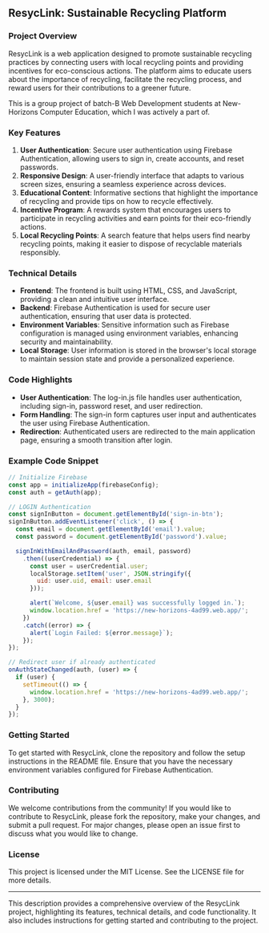 
## ResycLink: Sustainable Recycling Platform

### Project Overview
ResycLink is a web application designed to promote sustainable recycling practices by connecting users with local recycling points and providing incentives for eco-conscious actions.
The platform aims to educate users about the importance of recycling, facilitate the recycling process, and reward users for their contributions to a greener future.

This is a group project of batch-B Web Development students at New-Horizons Computer Education, which I was actively a part of.

### Key Features
1. **User Authentication**: Secure user authentication using Firebase Authentication, allowing users to sign in, create accounts, and reset passwords.
2. **Responsive Design**: A user-friendly interface that adapts to various screen sizes, ensuring a seamless experience across devices.
3. **Educational Content**: Informative sections that highlight the importance of recycling and provide tips on how to recycle effectively.
4. **Incentive Program**: A rewards system that encourages users to participate in recycling activities and earn points for their eco-friendly actions.
5. **Local Recycling Points**: A search feature that helps users find nearby recycling points, making it easier to dispose of recyclable materials responsibly.

### Technical Details
- **Frontend**: The frontend is built using HTML, CSS, and JavaScript, providing a clean and intuitive user interface.
- **Backend**: Firebase Authentication is used for secure user authentication, ensuring that user data is protected.
- **Environment Variables**: Sensitive information such as Firebase configuration is managed using environment variables, enhancing security and maintainability.
- **Local Storage**: User information is stored in the browser's local storage to maintain session state and provide a personalized experience.

### Code Highlights
- **User Authentication**: The log-in.js file handles user authentication, including sign-in, password reset, and user redirection.
- **Form Handling**: The sign-in form captures user input and authenticates the user using Firebase Authentication.
- **Redirection**: Authenticated users are redirected to the main application page, ensuring a smooth transition after login.

### Example Code Snippet
```javascript
// Initialize Firebase
const app = initializeApp(firebaseConfig);
const auth = getAuth(app);

// LOGIN Authentication
const signInButton = document.getElementById('sign-in-btn');
signInButton.addEventListener('click', () => {
  const email = document.getElementById('email').value;
  const password = document.getElementById('password').value;

  signInWithEmailAndPassword(auth, email, password)
    .then((userCredential) => {
      const user = userCredential.user;
      localStorage.setItem('user', JSON.stringify({
        uid: user.uid, email: user.email
      }));

      alert(`Welcome, ${user.email} was successfully logged in.`);
      window.location.href = 'https://new-horizons-4ad99.web.app/';
    })
    .catch((error) => {
      alert(`Login Failed: ${error.message}`);
    });
});

// Redirect user if already authenticated
onAuthStateChanged(auth, (user) => {
  if (user) {
    setTimeout(() => {
      window.location.href = 'https://new-horizons-4ad99.web.app/';
    }, 3000);
  }
});
```

### Getting Started
To get started with ResycLink, clone the repository and follow the setup instructions in the README file. Ensure that you have the necessary environment variables configured for Firebase Authentication.

### Contributing
We welcome contributions from the community! If you would like to contribute to ResycLink, please fork the repository, make your changes, and submit a pull request. For major changes, please open an issue first to discuss what you would like to change.

### License
This project is licensed under the MIT License. See the LICENSE file for more details.

---

This description provides a comprehensive overview of the ResycLink project, highlighting its features, technical details, and code functionality. It also includes instructions for getting started and contributing to the project.
